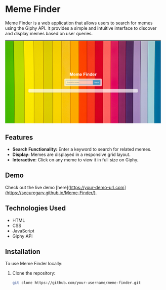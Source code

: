 # Meme Finder

Meme Finder is a web application that allows users to search for memes using the Giphy API. It provides a simple and intuitive interface to discover and display memes based on user queries.

![Meme Finder Demo](demo.png)

## Features

- **Search Functionality:** Enter a keyword to search for related memes.
- **Display:** Memes are displayed in a responsive grid layout.
- **Interactive:** Click on any meme to view it in full size on Giphy.

## Demo

Check out the live demo [here](https://your-demo-url.com](https://securegarv.github.io/Meme-Finder/).

## Technologies Used

- HTML
- CSS
- JavaScript
- Giphy API


## Installation

To use Meme Finder locally:

1. Clone the repository:
   ```bash
   git clone https://github.com/your-username/meme-finder.git
